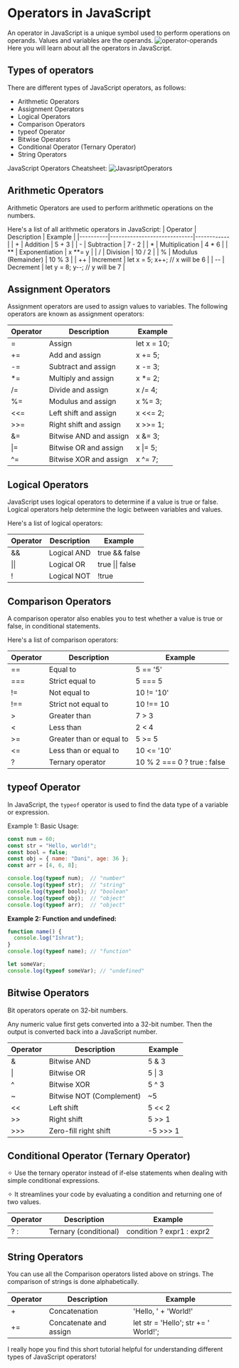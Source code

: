# Operators in JavaScript
An operator in JavaScript is a unique symbol used to perform operations on operands. Values and variables are the operands.
![operator-operands](javascript-operators.png)
Here you will learn about all the operators in JavaScript.

## Types of operators
There are different types of JavaScript operators, as follows:
- Arithmetic Operators
- Assignment Operators
- Logical Operators
- Comparison Operators
- typeof Operator
- Bitwise Operators
- Conditional Operator (Ternary Operator)
- String Operators

JavaScript Operators Cheatsheet:
![JavasriptOperators](javascript-operators-cheatsheet.png)
## Arithmetic Operators
Arithmetic Operators are used to perform arithmetic operations on the numbers.

Here's a list of all arithmetic operators in JavaScript:
| Operator | Description                 | Example    |
|----------|-----------------------------|------------|
| +        | Addition                    | 5 + 3      |
| -        | Subtraction                 | 7 - 2      |
| *        | Multiplication              | 4 * 6      |
| **	   | Exponentiation              | x **= y    |
| /        | Division                    | 10 / 2     |
| %        | Modulus (Remainder)         | 10 % 3     |
| ++       | Increment                   | let x = 5; x++; // x will be 6 |
| --       | Decrement                   | let y = 8; y--; // y will be 7 |

## Assignment Operators
Assignment operators are used to assign values to variables. The following operators are known as assignment operators:

| Operator | Description                | Example         |
|----------|----------------------------|-----------------|
| =        | Assign                     | let x = 10;     |
| +=       | Add and assign             | x += 5;         |
| -=       | Subtract and assign        | x -= 3;         |
| *=       | Multiply and assign        | x *= 2;         |
| /=       | Divide and assign          | x /= 4;         |
| %=       | Modulus and assign         | x %= 3;         |
| <<=      | Left shift and assign      | x <<= 2;        |
| >>=      | Right shift and assign     | x >>= 1;        |
| &=       | Bitwise AND and assign     | x &= 3;         |
| \|=       | Bitwise OR and assign      | x \|= 5;        |
| ^=       | Bitwise XOR and assign     | x ^= 7;        |

## Logical Operators
JavaScript uses logical operators to determine if a value is true or false. Logical operators help determine the logic between variables and values.

Here's a list of logical operators:

| Operator | Description            | Example                |
|----------|------------------------|------------------------|
| &&       | Logical AND            | true && false          |
| \|\|      | Logical OR             | true \|\| false        |
| !        | Logical NOT            | !true                  |

## Comparison Operators
A comparison operator also enables you to test whether a value is true or false, in conditional statements.

Here's a list of comparison operators:

| Operator | Description                | Example            |
|----------|----------------------------|--------------------|
| ==       | Equal to                   | 5 == '5'           |
| ===      | Strict equal to            | 5 === 5            |
| !=       | Not equal to               | 10 != '10'         |
| !==      | Strict not equal to        | 10 !== 10          |
| >        | Greater than               | 7 > 3              |
| <        | Less than                  | 2 < 4              |
| >=       | Greater than or equal to   | 5 >= 5             |
| <=       | Less than or equal to      | 10 <= '10'         |
| ?        | Ternary operator           | 10 % 2 === 0 ? true : false|

## typeof Operator
In JavaScript, the `typeof` operator is used to find the data type of a variable or expression.

Example 1: Basic Usage: 
```javascript
const num = 60;
const str = "Hello, world!";
const bool = false;
const obj = { name: "Dani", age: 36 };
const arr = [4, 6, 8];

console.log(typeof num);  // "number"
console.log(typeof str);  // "string"
console.log(typeof bool); // "boolean"
console.log(typeof obj);  // "object"
console.log(typeof arr);  // "object" 
```
**Example 2: Function and undefined:**
```javascript
function name() {
  console.log("Ishrat");
}
console.log(typeof name); // "function"

let someVar;
console.log(typeof someVar); // "undefined"
```

## Bitwise Operators
Bit operators operate on 32-bit numbers.

Any numeric value first gets converted into a 32-bit number. Then the output is converted back into a JavaScript number.

| Operator | Description                   | Example        |
|----------|-------------------------------|----------------|
| &        | Bitwise AND                   | 5 & 3          |
| \|       | Bitwise OR                    | 5 \| 3         |
| ^        | Bitwise XOR                   | 5 ^ 3          |
| ~        | Bitwise NOT (Complement)      | ~5             |
| <<       | Left shift                    | 5 << 2         |
| >>       | Right shift                   | 5 >> 1         |
| >>>      | Zero-fill right shift         | -5 >>> 1       |

## Conditional Operator (Ternary Operator)
✧ Use the ternary operator instead of if-else statements when dealing with simple conditional expressions.

✧ It streamlines your code by evaluating a condition and returning one of two values.

| Operator | Description                   | Example                   |
|----------|-------------------------------|---------------------------|
| ? :      | Ternary (conditional)         | condition ? expr1 : expr2 |

## String Operators
You can use all the Comparison operators listed above on strings. The comparison of strings is done alphabetically. 

| Operator | Description                   | Example        |
|----------|-------------------------------|----------------|
| +        | Concatenation                 | 'Hello, ' + 'World!'  |
| +=       | Concatenate and assign        | let str = 'Hello'; str += ' World!';  |

I really hope you find this short tutorial helpful for understanding different types of JavaScript operators!
